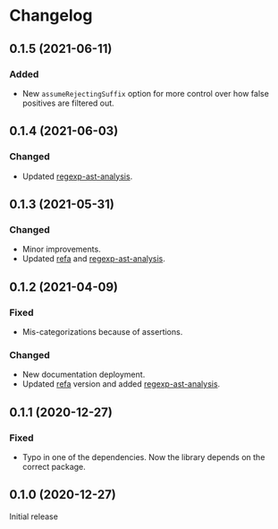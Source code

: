 # Changelog

## 0.1.5 (2021-06-11)

### Added

- New `assumeRejectingSuffix` option for more control over how false positives are filtered out.


## 0.1.4 (2021-06-03)

### Changed

- Updated [regexp-ast-analysis](https://github.com/RunDevelopment/regexp-ast-analysis).


## 0.1.3 (2021-05-31)

### Changed

- Minor improvements.
- Updated [refa](https://github.com/RunDevelopment/refa) and [regexp-ast-analysis](https://github.com/RunDevelopment/regexp-ast-analysis).


## 0.1.2 (2021-04-09)

### Fixed

- Mis-categorizations because of assertions.

### Changed

- New documentation deployment.
- Updated [refa](https://github.com/RunDevelopment/refa) version and added [regexp-ast-analysis](https://github.com/RunDevelopment/regexp-ast-analysis).


## 0.1.1 (2020-12-27)

### Fixed

- Typo in one of the dependencies. Now the library depends on the correct package.


## 0.1.0 (2020-12-27)

Initial release
